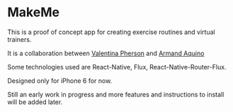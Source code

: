 # MakeMe

This is a proof of concept app for creating exercise routines and virtual trainers.

It is a collaboration between [Valentina Pherson](https://github.com/VisValentina) and [Armand Aquino](https://github.com/apaquino)

Some technologies used are React-Native, Flux, React-Native-Router-Flux.

Designed only for iPhone 6 for now.

Still an early work in progress and more features and instructions to install will be added later.
